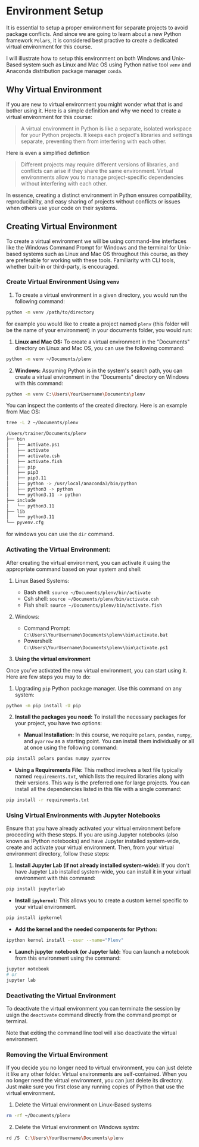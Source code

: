 # Environment Setup

It is essential to setup a proper environment for separate projects to avoid package conflicts. And since we are going to learn about a new Python framework `Polars`, it is considered best practive to create a dedicated virtual environment for this course. 

I will illustrate how to setup this environment on both Windows and Unix-Based system such as Linux and Mac OS using Python native tool `venv` and Anaconda distribution package manager `conda`.


## Why Virtual Environment

If you are new to virtual environment you might wonder what that is and bother using it. Here is a simple definition and why we need to create a virtual environment for this course:
> A virtual environment in Python is like a separate, isolated workspace for your Python projects. It keeps each project's libraries and settings separate, preventing them from interfering with each other.

Here is even a simplified defintion
> Different projects may require different versions of libraries, and conflicts can arise if they share the same environment. Virtual environments allow you to manage project-specific dependencies without interfering with each other.

In essence, creating a distinct environment in Python ensures compatibility, reproducibility, and easy sharing of projects without conflicts or issues when others use your code on their systems.

## Creating Virtual Environment 

To create a virtual environment we will be using command-line interfaces like the Windows Command Prompt for Windows and the terminal for Unix-based systems such as Linux and Mac OS throughout this course, as they are preferable for working with these tools. Familiarity with CLI tools, whether built-in or third-party, is encouraged.


### Create Virtual Environment Using `venv`

1. To create a virtual environment in a given directory, you would run the following command:

```bash
python -m venv /path/to/directory
```
for example you would like to create a project named `plenv` (this folder will be the name of your environment) in your documents folder, you would run:

1. **Linux and Mac OS:**  To create a virtual environment in the "Documents" directory on Linux and Mac OS, you can use the following command:

```bash
python -m venv ~/Documents/plenv
```


2. **Windows:** Assuming Python is in the system's search path, you can create a virtual environment in the "Documents" directory on Windows with this command:

```bash
python -m venv C:\Users\YourUsername\Documents\plenv
```

You can inspect the contents of the created directory. Here is an example from Mac OS:

```bash
tree -L 2 ~/Documents/plenv

/Users/trainer/Documents/plenv
├── bin
│   ├── Activate.ps1
│   ├── activate
│   ├── activate.csh
│   ├── activate.fish
│   ├── pip
│   ├── pip3
│   ├── pip3.11
│   ├── python -> /usr/local/anaconda3/bin/python
│   ├── python3 -> python
│   └── python3.11 -> python
├── include
│   └── python3.11
├── lib
│   └── python3.11
└── pyvenv.cfg
```

for windows you can use the `dir` command. 

### Activating the Virtual Environment:

After creating the virtual environment, you can activate it using the appropriate command based on your system and shell:

1. Linux Based Systems:
    - Bash shell: `source ~/Documents/plenv/bin/activate`
    - Csh shell: `source ~/Documents/plenv/bin/activate.csh`
    - Fish shell: `source ~/Documents/plenv/bin/activate.fish`
2. Windows:
    - Command Prompt: `C:\Users\YourUsername\Documents\plenv\bin\activate.bat`
    - Powershell: `C:\Users\YourUsername\Documents\plenv\bin\activate.ps1`



3. **Using the virtual environment**

Once you’ve activated the new virtual environment, you can start using it. Here are few steps you may to do:

1. Upgrading `pip` Python package manager. Use this command on any system:

```bash
python -m pip install -U pip
```

2. **Install the packages you need:** To install the necessary packages for your project, you have two options:

    - **Manual Installation:** In this course, we require `polars`, `pandas`, `numpy`, and `pyarrow` as a starting point. You can install them individually or all at once using the following command:

```bash
pip install polars pandas numpy pyarrow
```

 - **Using a Requirements File:** This method involves a text file typically named `requirements.txt`, which lists the required libraries along with their versions. This way is the preferred one for large projects. You can install all the dependencies listed in this file with a single command:
  
```bash
pip install -r requirements.txt
```

### Using Virtual Environments with Jupyter Notebooks

Ensure that you have already activated your virtual environment before proceeding with these steps. If you are using Jupyter notebooks (also known as IPython notebooks) and have Jupyter installed system-wide, create and activate your virtual environment. Then, from your virtual environment directory, follow these steps: 


1. **Install Jupyter Lab (if not already installed system-wide):** If you don't have Jupyter Lab installed system-wide, you can install it in your virtual environment with this command:

```bash
pip install jupyterlab
```

- **Install `ipykernel`:**  This allows you to create a custom kernel specific to your virtual environment. 

```bash
pip install ipykernel
```

- **Add the kernel and the needed components for IPython:**

```bash
ipython kernel install --user --name="Plenv"
```

- **Launch jupyter notebook (or Jupyter lab):** You can launch a notebook from this environment using the command:

```bash
jupyter notebook 
# or 
jupyter lab
```


### Deactivating the Virtual Environment

To deactivate the virtual environment you can terminate the session by usign the `deactivate` command directly from the command prompt or terminal.

Note that exiting the command line tool will also deactivate the virtual environment.


### Removing the Virtual Environment

If you decide you no longer need to virtual environment, you can just delete it like any other folder.
Virtual environments are self-contained. When you no longer need the virtual environment, you can just delete its directory. Just make sure you first close any running copies of Python that use the virtual environment.

1. Delete the Virtual environment on Linux-Based systems

```bash
rm -rf ~/Documents/plenv
```

2. Delete the Virtual environment on Windows systm:

```bash
rd /S  C:\Users\YourUsername\Documents\plenv
```




